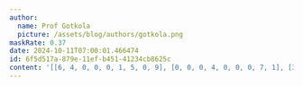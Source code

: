 ```yaml
---
author:
  name: Prof Gotkola
  picture: /assets/blog/authors/gotkola.png
maskRate: 0.37
date: 2024-10-11T07:00:01.466474
id: 6f5d517a-879e-11ef-b451-41234cb8625c
content: '[[6, 4, 0, 0, 0, 1, 5, 0, 9], [0, 0, 0, 4, 0, 0, 0, 7, 1], [3, 1, 0, 0, 0, 0, 6, 4, 2], [7, 9, 1, 0, 0, 5, 4, 0, 8], [8, 5, 2, 6, 0, 0, 9, 1, 3], [0, 0, 6, 9, 1, 8, 2, 5, 0], [2, 0, 0, 8, 0, 0, 1, 3, 5], [1, 8, 4, 5, 0, 3, 7, 2, 0], [0, 6, 3, 1, 7, 2, 8, 9, 4]]'
---
```

